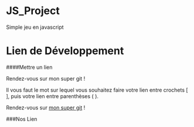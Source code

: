 # JS_Project
Simple jeu en javascript

# Lien de Développement

####Mettre un lien

Rendez-vous sur mon super git !

Il vous faut le mot sur lequel vous souhaitez faire votre lien entre crochets [ ], puis votre lien entre parenthèses ( ).

Rendez-vous sur [mon super git](https://github.com/FeutreEnBois) !

###Nos Lien
